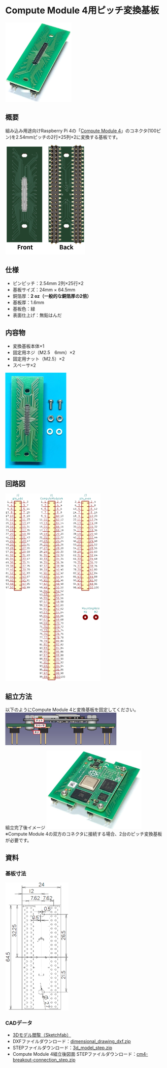 # Compute Module 4用ピッチ変換基板

<img src="/img/product-image.jpg" height="250px">

## 概要

組み込み用途向けRaspberry Pi 4の「[Compute Module 4](https://www.raspberrypi.org/products/compute-module-4/)」のコネクタ(100ピン)を2.54mmピッチの2行×25列×2に変換する基板です。

<img src="/img/pcb-both-side.png" width="250px">


<!--
## 特徴
銅箔厚
ハンダ不要
-->

## 仕様
- ピンピッチ：2.54mm 2列×25行×2
- 基板サイズ：24mm × 64.5mm
- 銅箔厚：**2 oz（一般的な銅箔厚の2倍）**
- 基板厚：1.6mm
- 基板色：緑
- 表面仕上げ：無鉛はんだ

<!--
## 販売  
[スイッチサイエンス委託販売ページ](https://www.switch-science.com/catalog/xxxx/)  
※大量注文や在庫に関する問い合わせは[こちら](mailto:info.y2kb@gmail.com)までご連絡ください。  
-->

## 内容物
- 変換基板本体×1
- 固定用ネジ（M2.5　6mm）×2
- 固定用ナット（M2.5）×2
- スペーサ×2

<img src="/img/product-contents.jpg" height="300px">

## 回路図

<img src="/img/schematic.png" width="300px">

## 組立方法  
以下のようにCompute Module 4と変換基板を固定してください。  
<img src="/img/cm4-breakout-connection-side.jpg" width="350px">  

組立完了後イメージ
<img src="/img/connection.jpg" width="300px">  
※Compute Module 4の双方のコネクタに接続する場合、2台のピッチ変換基板が必要です。


## 資料  
### 基板寸法  
<img src="/img/pcb-dimensional-drawing.png" width="200px">  

### CADデータ  
- [3Dモデル閲覧（Sketchfab）](https://sketchfab.com/3d-models/compute-module-4-d572bb45e5c640a3b7a9f27cdea6d00b)  
- DXFファイルダウンロード：<a href="https://github.com/y2kblog/grove-i2c-ext-mod/raw/master/resources/dimensional_drawing_dxf.zip" download="">dimensional_drawing_dxf.zip</a>  
- STEPファイルダウンロード：<a href="https://github.com/y2kblog/grove-i2c-ext-mod/raw/master/resources/3d_model_step.zip" download="">3d_model_step.zip</a>  
- Compute Module 4組立後図面 STEPファイルダウンロード：<a href="https://github.com/y2kblog/grove-i2c-ext-mod/raw/master/resources/cm4-breakout-connection_step.zip" download="">cm4-breakout-connection_step.zip</a>  
